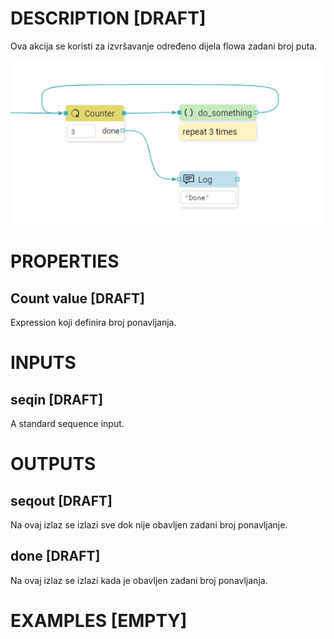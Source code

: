 # DESCRIPTION [DRAFT]

Ova akcija se koristi za izvršavanje određeno dijela flowa zadani broj puta.

![Alt text](../images/counter.png)

# PROPERTIES

## Count value [DRAFT]

Expression koji definira broj ponavljanja.

# INPUTS

## seqin [DRAFT]

A standard sequence input.

# OUTPUTS

## seqout [DRAFT]

Na ovaj izlaz se izlazi sve dok nije obavljen zadani broj ponavljanje.

## done [DRAFT]

Na ovaj izlaz se izlazi kada je obavljen zadani broj ponavljanja.

# EXAMPLES [EMPTY]
